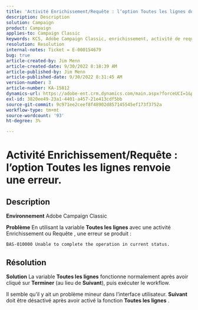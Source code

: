```yaml
---
title: 'Activité Enrichissement/Requête : l’option Toutes les lignes donne une erreur'
description: Description
solution: Campaign
product: Campaign
applies-to: Campaign Classic
keywords: KCS, Adobe Campaign Classic, enrichissement, activité de requête, option Toutes les lignes, erreur
resolution: Resolution
internal-notes: Ticket = E-000154679
bug: true
article-created-by: Jim Menn
article-created-date: 9/30/2022 8:18:39 AM
article-published-by: Jim Menn
article-published-date: 9/30/2022 8:31:45 AM
version-number: 3
article-number: KA-15812
dynamics-url: https://adobe-ent.crm.dynamics.com/main.aspx?forceUCI=1&pagetype=entityrecord&etn=knowledgearticle&id=85aa3c7c-9840-ed11-9db1-0022480866ad
exl-id: 3820ee49-23a1-4401-a457-21e413cdf5bb
source-git-commit: 9c971ee2ceef8f48902d857145545ef173f3752a
workflow-type: tm+mt
source-wordcount: '93'
ht-degree: 3%

---
```


# Activité Enrichissement/Requête : l’option Toutes les lignes renvoie une erreur.

## Description


<b>Environnement</b>
Adobe Campaign Classic

<b>Problème</b>
En utilisant la variable <b>Toutes les lignes</b> avec une activité Enrichissement ou Requête , une erreur se produit :


```
BAS-010000 Unable to complete the operation in current status.
```



## Résolution


<b>Solution</b>
La variable <b>Toutes les lignes</b> fonctionne normalement après avoir cliqué sur <b>Terminer</b> (au lieu de <b>Suivant</b>), puis exécuter le workflow.

Il semble qu’il y ait un problème mineur dans l’interface utilisateur. <b>Suivant</b> doit être désactivé après avoir activé la fonction <b>Toutes les lignes</b> .
